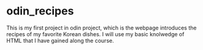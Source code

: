 # odin_recipes 

This is my first project in odin project, which is the webpage introduces the recipes of my favorite Korean dishes.
I will use my basic knolwedge of HTML that I have gained along the course.
